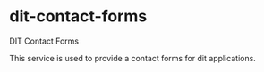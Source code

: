# dit-contact-forms
DIT Contact Forms

This service is used to provide a contact forms for dit applications.